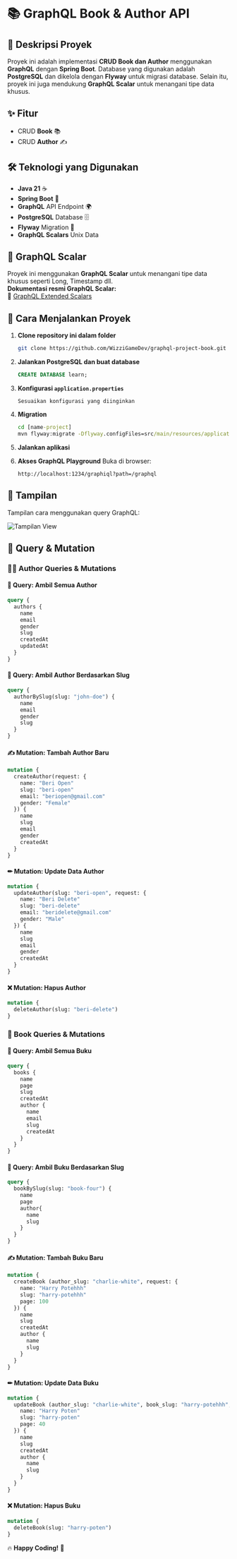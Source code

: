 # 📚 GraphQL Book & Author API

## 📝 Deskripsi Proyek
Proyek ini adalah implementasi **CRUD Book dan Author** menggunakan **GraphQL** dengan **Spring Boot**. Database yang digunakan adalah **PostgreSQL** dan dikelola dengan **Flyway** untuk migrasi database. Selain itu, proyek ini juga mendukung **GraphQL Scalar** untuk menangani tipe data khusus.

## ✨ Fitur
- CRUD **Book** 📚
- CRUD **Author** ✍️

## 🛠️ Teknologi yang Digunakan
- **Java 21** ☕
- **Spring Boot** 🌱
- **GraphQL** API Endpoint 🌍
- **PostgreSQL** Database 🗄️
- **Flyway** Migration 🚀
- **GraphQL Scalars** Unix Data

## 📖 **GraphQL Scalar**
Proyek ini menggunakan **GraphQL Scalar** untuk menangani tipe data khusus seperti Long, Timestamp dll.  
**Dokumentasi resmi GraphQL Scalar:**  
🔗 [GraphQL Extended Scalars](https://github.com/graphql-java/graphql-java-extended-scalars)  

## 🚀 Cara Menjalankan Proyek
1. **Clone repository ini dalam folder**
   ```bash
   git clone https://github.com/WizziGameDev/graphql-project-book.git
   ```
2. **Jalankan PostgreSQL dan buat database**
   ```sql
   CREATE DATABASE learn;
   ```
4. **Konfigurasi `application.properties`**
   ```properties
   Sesuaikan konfigurasi yang diinginkan
   ```
5. **Migration**
   ``` cmd
   cd [name-project]
   mvn flyway:migrate -Dflyway.configFiles=src/main/resources/application.properties -X
   ```
7. **Jalankan aplikasi**

8. **Akses GraphQL Playground**
   Buka di browser:
   ```
   http://localhost:1234/graphiql?path=/graphql
   ```

## 📸 Tampilan
Tampilan cara menggunakan query GraphQL:

![Tampilan View](image/view1.png)

## 📌 Query & Mutation

### 🧑‍🎓 Author Queries & Mutations
#### 📌 Query: Ambil Semua Author
```graphql
query {
  authors {
    name
    email
    gender
    slug
    createdAt
    updatedAt
  }
}
```
#### 📌 Query: Ambil Author Berdasarkan Slug
```graphql
query {
  authorBySlug(slug: "john-doe") {
    name
    email
    gender
    slug
  }
}
```
#### ✍ Mutation: Tambah Author Baru
```graphql
mutation {
  createAuthor(request: {
    name: "Beri Open"
    slug: "beri-open"
    email: "beriopen@gmail.com"
    gender: "Female"
  }) {
    name
    slug
    email
    gender
    createdAt
  }
}
```
#### ✏ Mutation: Update Data Author
```graphql
mutation {
  updateAuthor(slug: "beri-open", request: {
    name: "Beri Delete"
    slug: "beri-delete"
    email: "beridelete@gmail.com"
    gender: "Male"
  }) {
    name
    slug
    email
    gender
    createdAt
  }
}
```
#### ❌ Mutation: Hapus Author
```graphql
mutation {
  deleteAuthor(slug: "beri-delete")
}
```

### 📖 Book Queries & Mutations
#### 📌 Query: Ambil Semua Buku
```graphql
query {
  books {
    name
    page
    slug
    createdAt
    author {
      name
      email
      slug
      createdAt
    }
  }
}
```
#### 📌 Query: Ambil Buku Berdasarkan Slug
```graphql
query {
  bookBySlug(slug: "book-four") {
    name
    page
    author{
      name
      slug
    }
  }
}
```
#### ✍ Mutation: Tambah Buku Baru
```graphql
mutation {
  createBook (author_slug: "charlie-white", request: {
    name: "Harry Potehhh"
    slug: "harry-potehhh"
    page: 100
  }) {
    name
    slug
    createdAt
    author {
      name
      slug
    }
  }
}
```
#### ✏ Mutation: Update Data Buku
```graphql
mutation {
  updateBook (author_slug: "charlie-white", book_slug: "harry-potehhh", request: {
    name: "Harry Poten"
    slug: "harry-poten"
    page: 40
  }) {
    name
    slug
    createdAt
    author {
      name
      slug
    }
  }
}
```
#### ❌ Mutation: Hapus Buku
```graphql
mutation {
  deleteBook(slug: "harry-poten")
}
```

🔥 **Happy Coding!** 🚀
